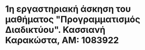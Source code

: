 # 1η εργαστηριακή άσκηση του μαθήματος "Προγραμματισμός Διαδικτύου". Κασσιανή Καρακώστα, ΑΜ: 1083922
